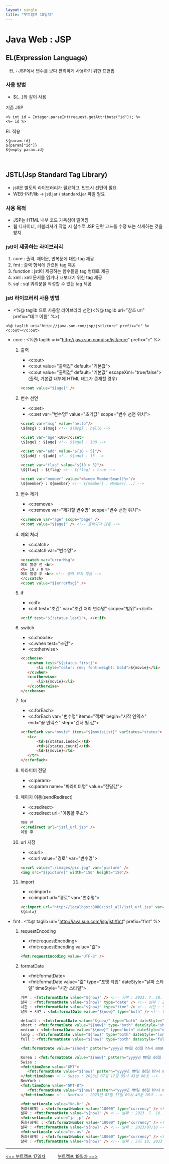 ```yaml
---
layout: single
title: "부트캠프 18일차"
---
```


# Java Web : JSP

## EL(Expression Language)

&nbsp;&nbsp; EL : JSP에서 변수를 보다 편리하게 사용하기 위한 표현법

### 사용 방법

- ${...}와 같이 사용

기존 JSP

```
<% int id = Integer.parseInt(request.getAttribute("id")); %>
<%= id %>
```

EL 적용

```
${param.id}
${param["id"]}
${empty param.id}
```

<br>

## JSTL(Jsp Standard Tag Library)

- jstl은 별도의 라이브러리가 필요하고, 반드시 선언이 필요
- WEB-INF/lib -> jstl.jar / standard.jar 파일 필요

### 사용 목적

- JSP는 HTML 내부 코드 가독성이 떨어짐
- 웹 디자이너, 퍼블리셔가 작업 시 실수로 JSP 관련 코드를 수정 또는 삭제하는 것을 방지

### jstl이 제공하는 라이브러리

1. core : 출력, 제어문, 반복문에 대한 tag 제공
2. fmt : 출력 형식에 관련된 tag 제공
3. function : jstl이 제공하는 함수들을 tag 형태로 제공
4. xml : xml 문서를 읽거나 내보내기 위한 tag 제공
5. sql : sql 쿼리문을 작성할 수 있는 tag 제공

### jstl 라이브러리 사용 방법

- <%@ taglib 으로 사용할 라이브러리 선언(<%@ taglib uri="참조 uri" prefix="태그 이름" %>)

```
<%@ taglib uri="http://java.sun.com/jsp/jstl/core" prefix="c" %>
<c:out></c:out>
```

- core : <%@ taglib uri="http://java.sun.com/jsp/jstl/core" prefix="c" %>

  1. 출력
     - \<c:out>  
     - \<c:out value="출력값" default="기본값">  
     - \<c:out value="출력값" default="기본값" escapeXml="true/false">(출력, 기본값 내부에 HTML 태그가 존재할 경우)

     ```html
     <c:out value="${age}" />
     ```

  2. 변수 선언
     - \<c:set>
     - \<c:set var="변수명" value="초기값" scope="변수 선언 위치">

     ```html
     <c:set var="msg" value="hello"/>
     \${msg} : ${msg} <!-- ${msg] : hello -->
     
     <c:set var="age">100</c:set>
     \${age} : ${age} <!-- ${age] : 100 -->
     
     <c:set var="add" value="${10 + 5}"/>
     \${add} : ${add} <!-- ${add] : 15 -->
     
     <c:set var="flag" value="${10 > 5}"/>
     \${flag} : ${flag} <!-- ${flag] : true -->
      
     <c:set var="member" value="<%=new MemberBean()%>"/>
     \${member} : ${member} <!-- ${member] : Member[...] -->
     ```

  3. 변수 제거
     - \<c:remove>
     - <c:remove var="제거할 변수명" scope="변수 선언 위치">

     ```html
     <c:remove var="age" scope="page" />
     <c:out value="${age}" /> <!-- 출력되지 않음 -->
     ```

  4. 예외 처리
     - \<c:catch>
     - \<c:catch var="변수명">

     ```html
     <c:catch var="errorMsg">
     예외 발생 전 <br>
     <%= 10 / 0 %>		
     예외 발생 후 <br> <!-- 출력 되지 않음 -->
     </c:catch>
     <c:out value="${errorMsg}" />
     ```

  5. if
     - \<c:if>
     - \<c:if test="조건" var="조건 처리 변수명" scope="범위"></c:if>
     
     ```html
     <c:if test="${!status.last}">, </c:if>
     ```

  6. switch
     - \<c:choose>
     - \<c:when test="조건">
     - \<c:otherwise>

     ```html
     <c:choose>
        <c:when test="${status.first}">
            <li style="color: red; font-weight: bold">${movie}</li>
        </c:when>
        <c:otherwise>
            <li>${movie}</li>
        </c:otherwise>
     </c:choose>
     ```

  7. for
     - \<c:forEach>
     - \<c:forEach var="변수명" items="객체" begin="시작 인덱스" end="끝 인덱스" step="건너 뛸 값">

     ```html
     <c:forEach var="movie" items="${movieList}" varStatus="status">
        <tr>
            <td>${status.index}</td>
            <td>${status.count}</td>
            <td>${movie}</td>
        </tr>
     </c:forEach>
     ```

  8. 파라미터 전달
     - \<c:param>
     - \<c:param name="파라미터명" value="전달값">

  9. 페이지 이동(sendRedirect)
     - \<c:redirect>
     - \<c:redirect url="이동할 주소">

     ```html
     이동 전
     <c:redirect url="jstl_url.jsp" />
     이동 후
     ```

  10. url 지정
      - \<c:url>
      - \<c:url value="경로" var="변수명">

      ```html
      <c:url value="./images/pic.jpg" var="picture" />
      <img src="${picture}" width="150" height="150"/>
      ```

  11. import
      - \<c:import>
      - \<c:import url="경로" var="변수명">

      ```html
      <c:import url="http://localhost:8080/jstl_all/jstl_url.jsp" var="data" />
      ${data}
      ```

- fmt : <%@ taglib uri="http://java.sun.com/jsp/jstl/fmt" prefix="fmt" %>

  1. requestEncoding
     - \<fmt:requestEncoding>
     - \<fmt:requestEncoding value="값">
     
     ```html
     <fmt:requestEncoding value="UTF-8" />
     ```
     
  2. formatDate
     - \<fmt:formatDate>
     - \<fmt:formatDate value="값" type="포맷 타입" dateStyle="날짜 스타일" timeStyle="시간 스타일">
     
     ```html
     기본 : <fmt:formatDate value="${now}" /> <!-- 기본 : 2023. 7. 18. -->
     날짜 : <fmt:formatDate value="${now}" type="date" /> <!-- 날짜 : 2023. 7. 18. -->
     시간 : <fmt:formatDate value="${now}" type="time" /> <!-- 시간 : 오전 2:43:06 -->
     날짜 + 시간 : <fmt:formatDate value="${now}" type="both" /> <!-- 날짜 + 시간 : 2023. 7. 18. 오전 2:43:06 -->

     default : <fmt:formatDate value="${now}" type="both" dateStyle="default" timeStyle="default" /> <!-- default : 2023. 7. 18. 오전 2:43:06 -->
     short : <fmt:formatDate value="${now}" type="both" dateStyle="short" timeStyle="short" /> <!-- short : 23. 7. 18. 오전 2:43 -->
     medium : <fmt:formatDate value="${now}" type="both" dateStyle="medium" timeStyle="medium" /> <!-- medium : 2023. 7. 18. 오전 2:43:06 -->
     long : <fmt:formatDate value="${now}" type="both" dateStyle="long" timeStyle="long" /> <!-- long : 2023년 7월 18일 오전 2시 43분 6초 KST -->
     full : <fmt:formatDate value="${now}" type="both" dateStyle="full" timeStyle="full" /> <!-- full : 2023년 7월 18일 화요일 오전 2시 43분 6초 대한민국 표준시 -->
     
     <fmt:formatDate value="${now}" pattern="yyyy년 MM일 dd일 hh시 mm분 ss초" /> <!-- 2023년 07일 18일 02시 43분 06초 -->
     
     Korea : <fmt:formatDate value="${now}" pattern="yyyy년 MM일 dd일 hh시 mm분 ss초" /> <!-- Korea : 2023년 07일 18일 02시 43분 06초 -->
     Swiss :
     <fmt:timeZone value="GMT">
        <fmt:formatDate value="${now}" pattern="yyyy년 MM일 dd일 hh시 mm분 ss초" />
     </fmt:timeZone> <!-- Swiss : 2023년 07일 17일 05시 43분 06초 -->
     NewYork :
     <fmt:timeZone value="GMT-8">
        <fmt:formatDate value="${now}" pattern="yyyy년 MM일 dd일 hh시 mm분 ss초" />
     </fmt:timeZone> <!-- NewYork : 2023년 07일 17일 09시 43분 06초 -->
     
     <fmt:setLocale value="ko-kr" />
     통화(화폐) : <fmt:formatNumber value="10000" type="currency" /> <!-- 통화(화폐) : ₩10,000 -->
     날짜 : <fmt:formatDate value="${now}" /> <!-- 날짜 : 2023. 7. 18. -->
     <fmt:setLocale value="ja-jp" />
     통화(화폐) : <fmt:formatNumber value="10000" type="currency" /> <!-- 통화(화폐) : ￥10,000 -->
     날짜 : <fmt:formatDate value="${now}" /> <!-- 날짜 : 2023/07/18 -->
     <fmt:setLocale value="en-us" />
     통화(화폐) : <fmt:formatNumber value="10000" type="currency" /> <!-- 통화(화폐) : $10,000.00 -->
     날짜 : <fmt:formatDate value="${now}" /> <!-- 날짜 : Jul 18, 2023 -->
     ```

---
[<== 부트캠프 17일차](/bootcamp-day17) &nbsp;&nbsp;&nbsp;&nbsp;&nbsp;&nbsp;&nbsp;&nbsp; [부트캠프 19일차 ==>](/bootcamp-miniproject2-best_board)